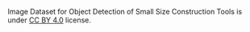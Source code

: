 Image Dataset for Object Detection of Small Size Construction Tools is under [CC BY 4.0](https://creativecommons.org/licenses/by/4.0/legalcode) license.